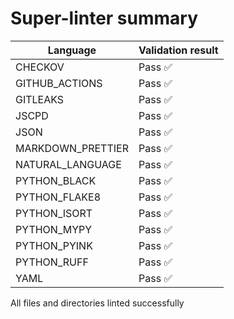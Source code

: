 # Super-linter summary

| Language          | Validation result |
| ----------------- | ----------------- |
| CHECKOV           | Pass ✅           |
| GITHUB_ACTIONS    | Pass ✅           |
| GITLEAKS          | Pass ✅           |
| JSCPD             | Pass ✅           |
| JSON              | Pass ✅           |
| MARKDOWN_PRETTIER | Pass ✅           |
| NATURAL_LANGUAGE  | Pass ✅           |
| PYTHON_BLACK      | Pass ✅           |
| PYTHON_FLAKE8     | Pass ✅           |
| PYTHON_ISORT      | Pass ✅           |
| PYTHON_MYPY       | Pass ✅           |
| PYTHON_PYINK      | Pass ✅           |
| PYTHON_RUFF       | Pass ✅           |
| YAML              | Pass ✅           |

All files and directories linted successfully
